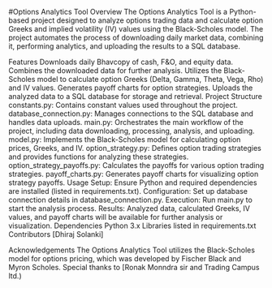 #Options Analytics Tool
Overview
The Options Analytics Tool is a Python-based project designed to analyze options trading data and calculate option Greeks and implied volatility (IV) values using the Black-Scholes model. The project automates the process of downloading daily market data, combining it, performing analytics, and uploading the results to a SQL database.

Features
Downloads daily Bhavcopy of cash, F&O, and equity data.
Combines the downloaded data for further analysis.
Utilizes the Black-Scholes model to calculate option Greeks (Delta, Gamma, Theta, Vega, Rho) and IV values.
Generates payoff charts for option strategies.
Uploads the analyzed data to a SQL database for storage and retrieval.
Project Structure
constants.py: Contains constant values used throughout the project.
database_connection.py: Manages connections to the SQL database and handles data uploads.
main.py: Orchestrates the main workflow of the project, including data downloading, processing, analysis, and uploading.
model.py: Implements the Black-Scholes model for calculating option prices, Greeks, and IV.
option_strategy.py: Defines option trading strategies and provides functions for analyzing these strategies.
option_strategy_payoffs.py: Calculates the payoffs for various option trading strategies.
payoff_charts.py: Generates payoff charts for visualizing option strategy payoffs.
Usage
Setup: Ensure Python and required dependencies are installed (listed in requirements.txt).
Configuration: Set up database connection details in database_connection.py.
Execution: Run main.py to start the analysis process.
Results: Analyzed data, calculated Greeks, IV values, and payoff charts will be available for further analysis or visualization.
Dependencies
Python 3.x
Libraries listed in requirements.txt
Contributors
[Dhiraj Solanki]


Acknowledgements
The Options Analytics Tool utilizes the Black-Scholes model for options pricing, which was developed by Fischer Black and Myron Scholes.
Special thanks to [Ronak Monndra sir and Trading Campus ltd.)
